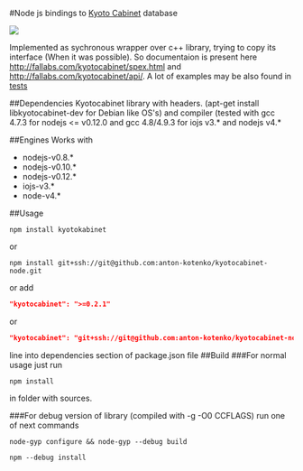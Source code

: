 #Node js bindings to [Kyoto Cabinet](http://fallabs.com/kyotocabinet/) database

<img src="https://api.travis-ci.org/anton-kotenko/kyotocabinet-node.svg?branch=node-0.12-support"/>

Implemented as sychronous wrapper over c++ library, trying to copy its interface (When it was possible). So documentaion is present here http://fallabs.com/kyotocabinet/spex.html and http://fallabs.com/kyotocabinet/api/.
A lot of examples may be also found in [tests](https://github.com/anton-kotenko/kyotocabinet-node/blob/master/tests/common/common.js)

##Dependencies
Kyotocabinet library with headers. (apt-get install libkyotocabinet-dev for Debian like OS's) and compiler (tested with gcc 4.7.3 for nodejs <= v0.12.0 and gcc 4.8/4.9.3 for iojs v3.* and nodejs v4.*

##Engines
  Works with 
  + nodejs-v0.8.*
  + nodejs-v0.10.*
  + nodejs-v0.12.*
  + iojs-v3.*
  + node-v4.*

##Usage
```shell
npm install kyotokabinet
```
or 
```shell
npm install git+ssh://git@github.com:anton-kotenko/kyotocabinet-node.git
```
or add
```json
"kyotocabinet": ">=0.2.1"
```
or
```json
"kyotocabinet": "git+ssh://git@github.com:anton-kotenko/kyotocabinet-node.git",
```
line into dependencies section of package.json file
##Build
###For normal usage just run
```shell
npm install
```
in folder with sources.

###For debug version of library (compiled with -g -O0 CCFLAGS) run one of next commands
```shell
node-gyp configure && node-gyp --debug build
```
```shell
npm --debug install
```
